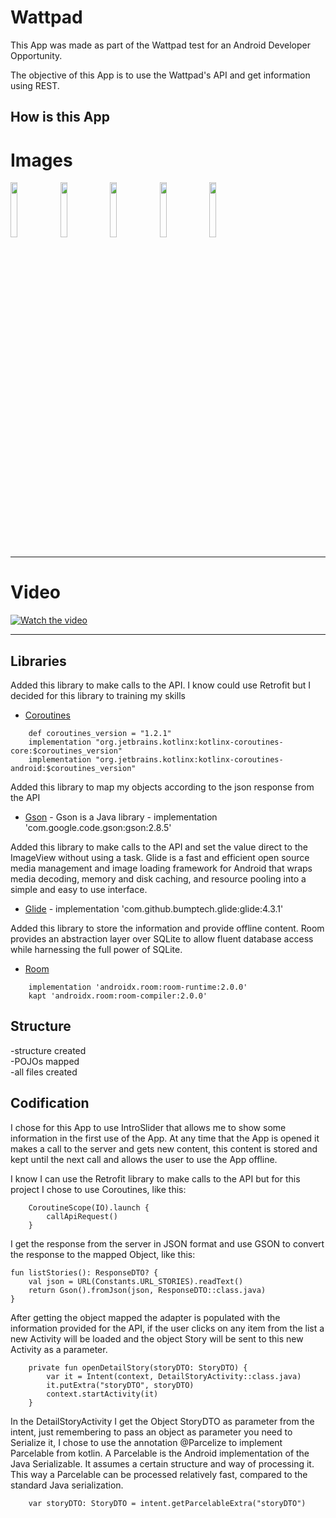 # Wattpad

This App was made as part of the Wattpad test for an Android Developer Opportunity.

The objective of this App is to use the Wattpad's API and get information using REST.

## How is this App
# Images
<img src="http://www.projectconnect.com.br/github_imagens/Screenshot_20190801-200203.png" width="15%"></img>
<img src="http://www.projectconnect.com.br/github_imagens/Screenshot_20190801-200207.png" width="15%"></img>
<img src="http://www.projectconnect.com.br/github_imagens/Screenshot_20190801-200210.png" width="15%"></img>
<img src="http://www.projectconnect.com.br/github_imagens/Screenshot_20190801-200213.png" width="15%"></img>
<img src="http://www.projectconnect.com.br/github_imagens/Screenshot_20190801-200217.png" width="15%"></img>

-------------
# Video
[![Watch the video](http://www.projectconnect.com.br/github_imagens/capa_wattpad.png)](https://youtu.be/zktdmxBlEX4)

-------------

## Libraries

Added this library to make calls to the API. I know could use Retrofit but I decided for this library to training my skills 
* [Coroutines ](https://kotlinlang.org/docs/reference/coroutines-overview.html)
```
    def coroutines_version = "1.2.1"
    implementation "org.jetbrains.kotlinx:kotlinx-coroutines-core:$coroutines_version"
    implementation "org.jetbrains.kotlinx:kotlinx-coroutines-android:$coroutines_version"
```

Added this library to map my objects according to the json response from the API
* [Gson](https://github.com/google/gson) - Gson is a Java library - implementation 'com.google.code.gson:gson:2.8.5'

Added this library to make calls to the API and set the value direct to the ImageView without using a task. Glide is a fast and efficient open source media management and image loading framework for Android that wraps media decoding, memory and disk caching, and resource pooling into a simple and easy to use interface.
* [Glide](https://github.com/bumptech/glide) - implementation 'com.github.bumptech.glide:glide:4.3.1'
    
Added this library to store the information and provide offline content. Room provides an abstraction layer over SQLite to allow fluent database access while harnessing the full power of SQLite.
* [Room](https://developer.android.com/training/data-storage/room)

```
    implementation 'androidx.room:room-runtime:2.0.0'
    kapt 'androidx.room:room-compiler:2.0.0'
```

## Structure
-structure created<br />
-POJOs mapped<br />
-all files created<br />

## Codification
I chose for this App to use IntroSlider that allows me to show some information in the first use of the App. At any time that the App is opened it makes a call to the server and gets new content, this content is stored and kept until the next call and allows the user to use the App offline.

I know I can use the Retrofit library to make calls to the API but for this project I chose to use Coroutines, like this:
```
    CoroutineScope(IO).launch {
        callApiRequest()
    }
```

I get the response from the server in JSON format and use GSON to convert the response to the mapped Object, like this:
```
fun listStories(): ResponseDTO? {
    val json = URL(Constants.URL_STORIES).readText()
    return Gson().fromJson(json, ResponseDTO::class.java)
}
```

After getting the object mapped the adapter is populated with the information provided for the API, if the user clicks on any item from the list a new Activity will be loaded and the object Story will be sent to this new Activity as a parameter.
```
    private fun openDetailStory(storyDTO: StoryDTO) {
        var it = Intent(context, DetailStoryActivity::class.java)
        it.putExtra("storyDTO", storyDTO)
        context.startActivity(it)
    }
```

In the DetailStoryActivity I get the Object StoryDTO as parameter from the intent, just remembering to pass an object as parameter you need to Serialize it, I chose to use the annotation @Parcelize to implement Parcelable from kotlin. A Parcelable is the Android implementation of the Java Serializable. It assumes a certain structure and way of processing it. This way a Parcelable can be processed relatively fast, compared to the standard Java serialization.
```
    var storyDTO: StoryDTO = intent.getParcelableExtra("storyDTO")
```

